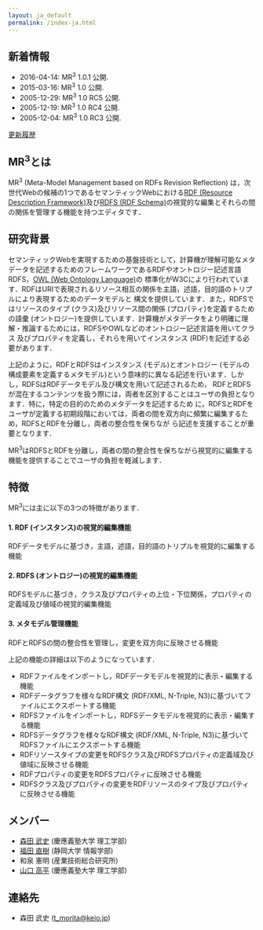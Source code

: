 ```yaml
---
layout: ja_default
permalink: /index-ja.html
---
```


## 新着情報
* 2016-04-14: MR<sup>3</sup> 1.0.1 公開.
* 2015-03-16: MR<sup>3</sup> 1.0 公開.
* 2005-12-29: MR<sup>3</sup> 1.0 RC5 公開.
* 2005-12-19: MR<sup>3</sup> 1.0 RC4 公開.
* 2005-12-04: MR<sup>3</sup> 1.0 RC3 公開.

[更新履歴](history-ja.html)

## MR<sup>3</sup>とは
MR<sup>3</sup> (Meta-Model Management based on RDFs Revision Reflection) は，次世代Webの候補の1つであるセマンティックWebにおける[RDF (Resource Description Framework)](http://www.w3.org/TR/rdf-syntax-grammar/)及び[RDFS (RDF Schema)](http://www.w3.org/TR/rdf-schema/)の視覚的な編集とそれらの間の関係を管理する機能を持つエディタです．

## 研究背景
セマンティックWebを実現するための基盤技術として，計算機が理解可能なメタデータを記述するためのフレームワークであるRDFやオントロジー記述言語RDFS，[OWL (Web Ontology Language)](http://www.w3.org/TR/owl-guide/)の 標準化がW3Cにより行われています．RDFはURIで表現されるリソース相互の関係を主語，述語，目的語のトリプルにより表現するためのデータモデルと 構文を提供しています．また，RDFSではリソースのタイプ (クラス)及びリソース間の関係 (プロパティ)を定義するための語彙 (オントロジー)を提供しています．計算機がメタデータをより明確に理解・推論するためには，RDFSやOWLなどのオントロジー記述言語を用いてクラス 及びプロパティを定義し，それらを用いてインスタンス (RDF)を記述する必要があります．

上記のように，RDFとRDFSはインスタンス (モデル)とオントロジー (モデルの構成要素を定義するメタモデル)という意味的に異なる記述を行います．しかし，RDFSはRDFデータモデル及び構文を用いて記述されるため， RDFとRDFSが混在するコンテンツを扱う際には，両者を区別することはユーザの負担となります．特に，特定の目的のためのメタデータを記述するため に，RDFSとRDFをユーザが定義する初期段階においては，両者の間を双方向に頻繁に編集するため，RDFSとRDFを分離し，両者の整合性を保ちなが ら記述を支援することが重要となります．

MR<sup>3</sup>はRDFSとRDFを分離し，両者の間の整合性を保ちながら視覚的に編集する機能を提供することでユーザの負担を軽減します．

## 特徴
MR<sup>3</sup>には主に以下の3つの特徴があります．

#### 1. RDF (インスタンス)の視覚的編集機能
RDFデータモデルに基づき，主語，述語，目的語のトリプルを視覚的に編集する機能

#### 2. RDFS (オントロジー)の視覚的編集機能
RDFSモデルに基づき，クラス及びプロパティの上位・下位関係，プロパティの定義域及び値域の視覚的編集機能

#### 3. メタモデル管理機能
RDFとRDFSの間の整合性を管理し，変更を双方向に反映させる機能

上記の機能の詳細は以下のようになっています．

* RDFファイルをインポートし，RDFデータモデルを視覚的に表示・編集する機能
* RDFデータグラフを様々なRDF構文 (RDF/XML, N-Triple, N3)に基づいてファイルにエクスポートする機能
* RDFSファイルをインポートし，RDFSデータモデルを視覚的に表示・編集する機能
* RDFSデータグラフを様々なRDF構文 (RDF/XML, N-Triple, N3)に基づいてRDFSファイルにエクスポートする機能
* RDFリソースタイプの変更をRDFSクラス及びRDFSプロパティの定義域及び値域に反映させる機能
* RDFプロパティの変更をRDFSプロパティに反映させる機能
* RDFSクラス及びプロパティの変更をRDFリソースのタイプ及びプロパティに反映させる機能


## メンバー
* [森田 武史](http://takeshi-morita.jp/index-ja.html) (慶應義塾大学 理工学部)
* [福田 直樹](http://whitebear.cs.inf.shizuoka.ac.jp/index-j?dmy=x) (静岡大学 情報学部)
* 和泉 憲明 (産業技術総合研究所)
* [山口 高平](http://www.yamaguti.comp.ae.keio.ac.jp/) (慶應義塾大学 理工学部)

## 連絡先
* 森田 武史 (t_morita@keio.jp)
